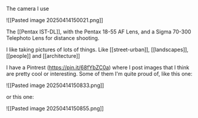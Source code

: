 The camera I use 

![[Pasted image 20250414150021.png]]

The [[Pentax IST-DL]], with the Pentax 18-55 AF Lens, and a Sigma 70-300 Telephoto Lens for distance shooting.

I like taking pictures of lots of things. Like [[street-urban]], [[landscapes]], [[people]] and [[architecture]]

I have a Pintrest (https://pin.it/68fYbZC0a) where I post images that I think are pretty cool or interesting. Some of them I'm quite proud of, like this one: 

![[Pasted image 20250414150833.png]]

or this one: 

![[Pasted image 20250414150855.png]]
